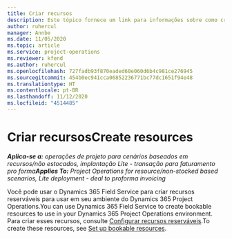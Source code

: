 ```yaml
---
title: Criar recursos
description: Este tópico fornece um link para informações sobre como criar recursos reserváveis.
author: ruhercul
manager: Annbe
ms.date: 11/05/2020
ms.topic: article
ms.service: project-operations
ms.reviewer: kfend
ms.author: ruhercul
ms.openlocfilehash: 727fadb93f870eaded60e060d6b4c981ce276945
ms.sourcegitcommit: 454b0ec941cca06852236771bc77dc1651f94e48
ms.translationtype: HT
ms.contentlocale: pt-BR
ms.lasthandoff: 11/12/2020
ms.locfileid: "4514485"
---
```

# <a name="create-resources"></a><span data-ttu-id="2d8a6-103">Criar recursos</span><span class="sxs-lookup"><span data-stu-id="2d8a6-103">Create resources</span></span>

<span data-ttu-id="2d8a6-104">_**Aplica-se a:** operações de projeto para cenários baseados em recursos/não estocados, implantação Lite - transação para faturamento pro forma_</span><span class="sxs-lookup"><span data-stu-id="2d8a6-104">_**Applies To:** Project Operations for resource/non-stocked based scenarios, Lite deployment - deal to proforma invoicing_</span></span>

<span data-ttu-id="2d8a6-105">Você pode usar o Dynamics 365 Field Service para criar recursos reserváveis para usar em seu ambiente do Dynamics 365 Project Operations.</span><span class="sxs-lookup"><span data-stu-id="2d8a6-105">You can use Dynamics 365 Field Service to create bookable resources to use in your Dynamics 365 Project Operations environment.</span></span> <span data-ttu-id="2d8a6-106">Para criar esses recursos, consulte [Configurar recursos reserváveis](https://docs.microsoft.com/dynamics365/field-service/set-up-bookable-resources).</span><span class="sxs-lookup"><span data-stu-id="2d8a6-106">To create these resources, see [Set up bookable resources](https://docs.microsoft.com/dynamics365/field-service/set-up-bookable-resources).</span></span>
